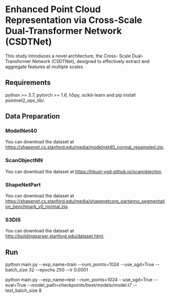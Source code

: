 # Enhanced Point Cloud Representation via Cross-Scale Dual-Transformer Network (CSDTNet)
 This study introduces a novel architecture, the Cross- Scale Dual-Transformer Network (CSDTNet), designed to effectively extract and aggregate features at multiple scales.

 
## Requirements
python >= 3.7, pytorch >= 1.6, h5py, scikit-learn and pip install pointnet2_ops_lib/.


## Data Preparation

### ModelNet40
You can download the dataset at https://shapenet.cs.stanford.edu/media/modelnet40_normal_resampled.zip.

### ScanObjectNN 
You can download the dataset at https://hkust-vgd.github.io/scanobjectnn.

### ShapeNetPart
You can download the dataset at https://shapenet.cs.stanford.edu/media/shapenetcore_partanno_segmentation_benchmark_v0_normal.zip.

### S3DIS 
You can download the dataset at http://buildingparser.stanford.edu/dataset.html.


## Run    
python main.py --exp_name=train --num_points=1024 --use_sgd=True --batch_size 32 --epochs 250 --lr 0.0001 

python main.py --exp_name=test --num_points=1024 --use_sgd=True --eval=True --model_path=checkpoints/best/models/model.t7 --test_batch_size 8
